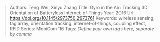 > Authors: Teng Wei, Xinyu Zhang
> Title: Gyro in the Air: Tracking 3D Orientation of Batteryless Internet-of-Things
> Year: 2016
> Url: https://doi.org/10.1145/2973750.2973761
> Keywords: wireless sensing, tag array, orientation tracking, internet-of-things, coupling effect, RFID
> Series: MobiCom '16
> Tags: *Define your own tags here, separate by comma*
